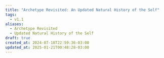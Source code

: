 ```yaml
---
title: "Archetype Revisited: An Updated Natural History of the Self"
tags:
  - v1.1
aliases:
  - Archetype Revisited
  - Updated Natural History of the Self
draft: true
created_at: 2024-07-18T22:59:36-03:00
updated_at: 2025-01-21T00:48:28-03:00
---
```


